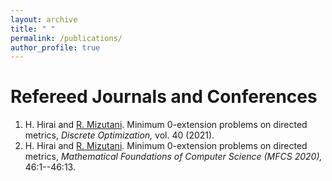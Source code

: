 ```yaml
---
layout: archive
title: " "
permalink: /publications/
author_profile: true
---
```


<!-- 
Preprint
======
 -->

Refereed Journals and Conferences
======
1. H. Hirai and <ins>	R. Mizutani</ins>. Minimum 0-extension problems on directed metrics, *Discrete Optimization,* vol. 40 (2021).
2. H. Hirai and <ins>	R. Mizutani</ins>. Minimum 0-extension problems on directed metrics, *Mathematical Foundations of Computer Science (MFCS 2020),* 46:1--46:13.

<!-- 
Proceedings
======
 -->
